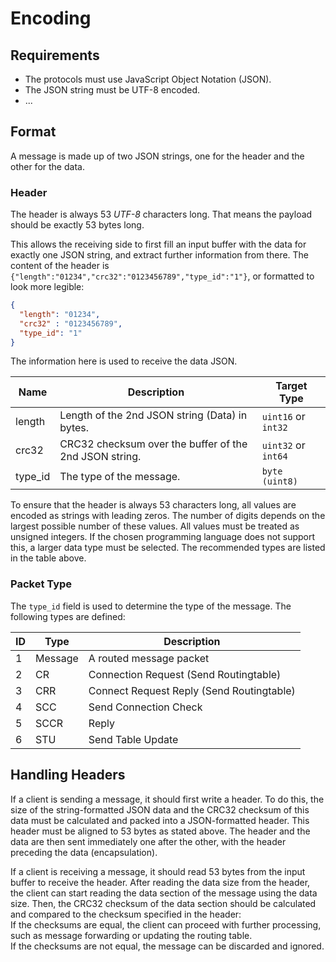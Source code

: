 # Encoding

## Requirements
- The protocols must use JavaScript Object Notation (JSON).
- The JSON string must be UTF-8 encoded.
- ...

## Format
A message is made up of two JSON strings, one for the header and the other for the data.

### Header
The header is always 53 _UTF-8_ characters long. That means the payload should be exactly 53 bytes long. 

This allows the receiving side to first fill an input buffer with the data for exactly one JSON string, and extract further information from there. The content of the header is `{"length":"01234","crc32":"0123456789","type_id":"1"}`, or formatted to look more legible:
```json
{
  "length": "01234",
  "crc32" : "0123456789",
  "type_id": "1"
}
```

The information here is used to receive the data JSON.

| Name   | Description                                             | Target Type         |
|--------|---------------------------------------------------------|---------------------|
| length | Length of the 2nd JSON string (Data) in bytes.          | `uint16` or `int32` | 
| crc32  | CRC32 checksum over the buffer of the 2nd JSON string.  | `uint32` or `int64` |
| type_id| The type of the message.                                | `byte (uint8)`      |

To ensure that the header is always 53 characters long, all values are encoded as strings with leading zeros. The number of digits depends on the largest possible number of these values. All values must be treated as unsigned integers. If the chosen programming language does not support this, a larger data type must be selected. The recommended types are listed in the table above.

### Packet Type
The `type_id` field is used to determine the type of the message. The following types are defined:

| ID | Type          | Description                |
|----|---------------|----------------------------|
| 1  | Message       | A routed message packet             |
| 2  | CR            | Connection Request (Send Routingtable)  |
| 3  | CRR           | Connect Request Reply (Send Routingtable)  |
| 4  | SCC           | Send Connection Check  |
| 5  | SCCR          | Reply |
| 6  | STU           | Send Table Update  |

## Handling Headers

If a client is sending a message, it should first write a header. To do this, the size of the string-formatted JSON data and the CRC32 checksum of this data must be calculated and packed into a JSON-formatted header. This header must be aligned to 53 bytes as stated above. The header and the data are then sent immediately one after the other, with the header preceding the data (encapsulation).

If a client is receiving a message, it should read 53 bytes from the input buffer to receive the header. After reading the data size from the header, the client can start reading the data section of the message using the data size. Then, the CRC32 checksum of the data section should be calculated and compared to the checksum specified in the header:  
If the checksums are equal, the client can proceed with further processing, such as message forwarding or updating the routing table.  
If the checksums are not equal, the message can be discarded and ignored.
